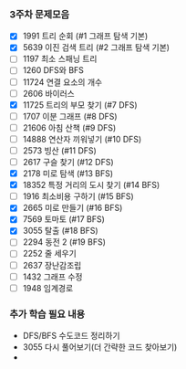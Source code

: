 
### 3주차 문제모음
- [X] 1991 트리 순회 (#1 그래프 탐색 기본)
- [X] 5639 이진 검색 트리 (#2 그래프 탐색 기본)
- [ ] 1197 최소 스패닝 트리 
- [ ] 1260 DFS와 BFS 
- [ ] 11724 연결 요소의 개수
- [ ] 2606 바이러스
- [X] 11725 트리의 부모 찾기 (#7 DFS)
- [ ] 1707 이분 그래프 (#8 DFS)
- [ ] 21606 아침 산책 (#9 DFS)
- [ ] 14888 연산자 끼워넣기 (#10 DFS)
- [ ] 2573 빙산 (#11 DFS)
- [ ] 2617 구슬 찾기 (#12 DFS)
- [X] 2178 미로 탐색 (#13 BFS)
- [X] 18352 특정 거리의 도시 찾기 (#14 BFS)
- [ ] 1916 최소비용 구하기 (#15 BFS)
- [X] 2665 미로 만들기 (#16 BFS)
- [X] 7569 토마토 (#17 BFS)
- [X] 3055 탈출 (#18 BFS)
- [ ] 2294 동전 2 (#19 BFS)
- [ ] 2252 줄 세우기
- [ ] 2637 장난감조립
- [ ] 1432 그래프 수정
- [ ] 1948 임계경로

### 추가 학습 필요 내용
- DFS/BFS 수도코드 정리하기 
- 3055 다시 풀어보기(더 간략한 코드 찾아보기)
-  